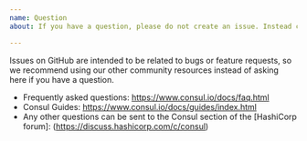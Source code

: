 ```yaml
---
name: Question
about: If you have a question, please do not create an issue. Instead check out our other community resources.

---
```


Issues on GitHub are intended to be related to bugs or feature requests, so we recommend using our other community resources instead of asking here if you have a question.

- Frequently asked questions: https://www.consul.io/docs/faq.html
- Consul Guides: https://www.consul.io/docs/guides/index.html
- Any other questions can be sent to the Consul section of the [HashiCorp forum]: (https://discuss.hashicorp.com/c/consul)
